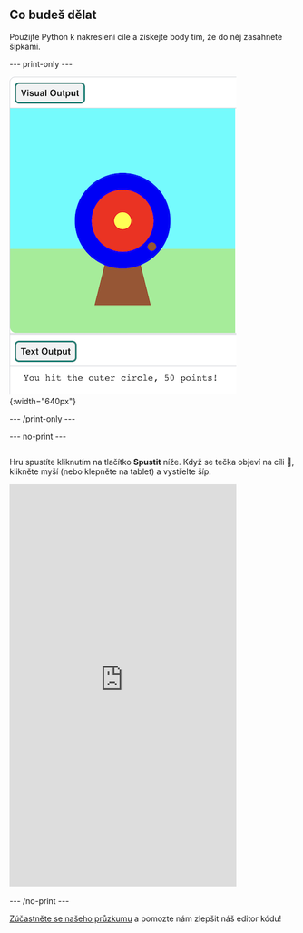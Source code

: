 ## Co budeš dělat

Použijte Python k nakreslení cíle a získejte body tím, že do něj zasáhnete šipkami.

--- print-only ---

![Lukostřelecký terč se zásahovým bodem na vnějším kruhu. Text „Trefil jsi vnější kruh, 50 bodů!“ se zobrazuje vespod](images/blue-points.png){:width="640px"}

--- /print-only ---

--- no-print ---
<div style="display: flex; flex-wrap: wrap">
<div style="flex-basis: 175px; flex-grow: 1">  

Hru spustíte kliknutím na tlačítko **Spustit** níže. Když se tečka objeví na cíli 🎯, klikněte myší (nebo klepněte na tablet) a vystřelte šíp. 

  <iframe src="https://editor.raspberrypi.org/cs-CZ/embed/viewer/target-practice-solution" width="400" height="710" frameborder="0" marginwidth="0" marginheight="0" allowfullscreen>
  </iframe>
</div>
</div>

--- /no-print ---

<div class="c-survey-banner" style="width:100%">
  <a class="c-survey-banner__link" href="https://form.raspberrypi.org/f/code-editor-feedback" target="_blank">Zúčastněte se našeho průzkumu</a> a pomozte nám zlepšit náš editor kódu!
</div>



